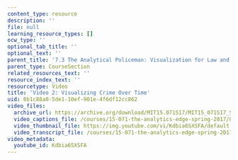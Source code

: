 ```yaml
---
content_type: resource
description: ''
file: null
learning_resource_types: []
ocw_type: ''
optional_tab_title: ''
optional_text: ''
parent_title: '7.3 The Analytical Policeman: Visualization for Law and Order'
parent_type: CourseSection
related_resources_text: ''
resource_index_text: ''
resourcetype: Video
title: 'Video 2: Visualizing Crime Over Time'
uid: 8b1c88a0-5de1-10ef-901e-4f6df12cc862
video_files:
  archive_url: https://archive.org/download/MIT15.071S17/MIT15_071S17_Session_7.3.03_300k.mp4
  video_captions_file: /courses/15-071-the-analytics-edge-spring-2017/85b37460486350838d6eea3ff16869d9_Kdbia6SXSFA.vtt
  video_thumbnail_file: https://img.youtube.com/vi/Kdbia6SXSFA/default.jpg
  video_transcript_file: /courses/15-071-the-analytics-edge-spring-2017/e5fb214a147d1d8c1e0304baceb7596c_Kdbia6SXSFA.pdf
video_metadata:
  youtube_id: Kdbia6SXSFA
---
```

